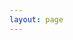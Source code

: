 ```yaml
---
layout: page
---
```

<script setup>
import {
  VPTeamPage,
  VPTeamPageTitle,
  VPTeamMembers
} from 'vitepress/theme'
const members = [
  {
    avatar: 'https://avatars.githubusercontent.com/u/145189144?v=4',
    name: '找工作防踩雷',
    title: '找工作防踩雷开发者',  },
]
</script>
<VPTeamPage>
  <VPTeamPageTitle>
    <template #title>
      公告
    </template>
    <template #lead>
      由于维护该网页需要消耗本人业余时间，且最近两个月并为得到正向反馈，故该网页更新至2024年12月31日，也就是说2025年开始该网页( https://bileigongsi.icu )将迈向互联网坟墓。值得注意的是，该网页停止维护（EOL）之后 👉 链接 bileigongsi.github.io 依旧可以当作备用访问。
    </template>
  </VPTeamPageTitle>
  <VPTeamMembers
    :members="members"
  />
</VPTeamPage>
